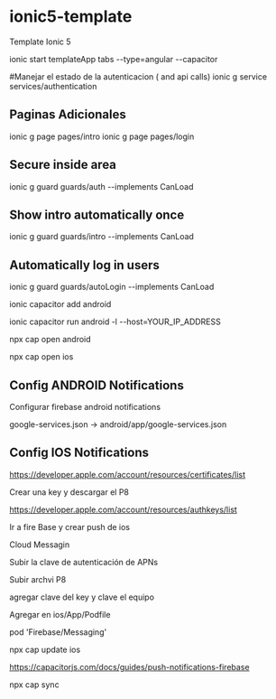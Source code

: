 # ionic5-template
Template Ionic 5


ionic start templateApp  tabs --type=angular --capacitor


#Manejar el estado de la autenticacion ( and api calls)
ionic g service services/authentication


## Paginas Adicionales
ionic g page pages/intro
ionic g  page pages/login


## Secure inside area
ionic g guard guards/auth --implements CanLoad


## Show intro  automatically once
ionic g guard guards/intro --implements CanLoad

## Automatically log in users
ionic g guard guards/autoLogin --implements CanLoad




ionic capacitor add android

ionic capacitor run android -l --host=YOUR_IP_ADDRESS


npx cap open android 

npx cap open ios 


## Config ANDROID Notifications

Configurar firebase android notifications

google-services.json -> android/app/google-services.json

## Config IOS Notifications

https://developer.apple.com/account/resources/certificates/list

Crear una key  y descargar  el P8

https://developer.apple.com/account/resources/authkeys/list

Ir a fire Base  y crear push de ios 


Cloud Messagin 

Subir la clave de autenticación de APNs

Subir archvi P8

agregar clave del key y clave el equipo

Agregar en ios/App/Podfile

pod 'Firebase/Messaging'

npx cap update ios 

https://capacitorjs.com/docs/guides/push-notifications-firebase

npx cap sync








